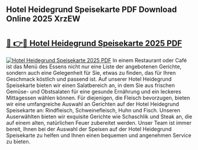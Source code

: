 ## Hotel Heidegrund Speisekarte PDF Download Online 2025 XrzEW

# <h2><a href="http://gcbson.nevu.top/?p=Hotel+Heidegrund+Speisekarte">🔗 👉🔴 Hotel Heidegrund Speisekarte 2025 PDF</a></h2>

[![Hotel Heidegrund Speisekarte 2025 PDF](https://i.imgur.com/dBaPXMq.png)](http://gcbson.nevu.top/?p=Hotel+Heidegrund+Speisekarte)
In einem Restaurant oder Café ist das Menü des Essens nicht nur eine Liste der angebotenen Gerichte, sondern auch eine Gelegenheit für Sie, etwas zu finden, das für Ihren Geschmack köstlich und passend ist. Auf unserer Hotel Heidegrund Speisekarte bieten wir einen Salatbereich an, in dem Sie aus frischen Gemüse- und Obstsalaten für eine gesunde Ernährung und ein leckeres Mittagessen wählen können. Für diejenigen, die Fleisch bevorzugen, bieten wir eine umfangreiche Auswahl an Gerichten auf der Hotel Heidegrund Speisekarte an: Rindfleisch, Schweinefleisch, Huhn und Fisch. Unseren Auserwählten bieten wir exquisite Gerichte wie Schaschlik und Steak an, die auf einem alten, natürlichen Feuer zubereitet werden. Unser Team ist immer bereit, Ihnen bei der Auswahl der Speisen auf der Hotel Heidegrund Speisekarte zu helfen und Ihnen einen bequemen und angenehmen Service zu bieten.
